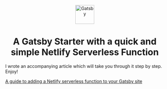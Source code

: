<p align="center">
  <a href="https://www.gatsbyjs.org">
    <img alt="Gatsby" src="https://www.gatsbyjs.org/monogram.svg" width="60" />
  </a>
</p>
<h1 align="center">
  A Gatsby Starter with a quick and simple Netlify Serverless Function
</h1>

I wrote an accompanying article which will take you through it step by step. Enjoy!

[A guide to adding a Netlify serverless function to your Gatsby site](https://medium.com/@nick.a.mcmillan/a-guide-to-adding-a-netlify-serverless-function-to-your-gatsby-site-34a85f4a5d2b)

